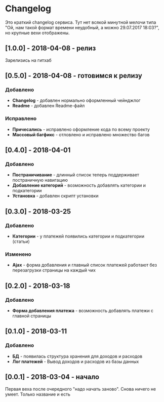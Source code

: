 # Changelog
Это краткий changelog сервиса. Тут нет всякой минутной мелочи типа "Ой, нам такой формат времени неудобный, а можно 29.07.2017 18:03?", но крупные вехи отображены.

## [1.0.0] - 2018-04-08 - релиз
Зарелизись на гитхаб

## [0.5.0] - 2018-04-08 - готовимся к релизу
### Добавлено
- **Changelog** - добавлен нормально оформленный чейнджлог
- **Readme** - добавлен Readme-файл
### Исправлено
- **Причесались** - исправлено оформление кода по всему проекту
- **Массовый багфикс** - отловлено и исправлено множество багов

## [0.4.0] - 2018-04-01
### Добавлено
- **Постраничивание** - длинный список теперь поддерживает постраничную навигацию
- **Добавление категорий** - возможность добавлять категории и подкатегории
- **Установка** - добавлен скрипт установки

## [0.3.0] - 2018-03-25
### Добавлено
- **Категории** - у платежей появились категории и подкатегории (статьи)
### Изменено
- **Ajax** - форма добавления и главный список платежей работают без перезагрузки страницы на каждый чих
 
## [0.2.0] - 2018-03-18
### Добавлено
- **Форма добавления платежа** - возможность добавлять платежи с главной страницы

## [0.1.0] - 2018-03-11
### Добавлено
- **БД** - появилась структура хранения для доходов и расходов
- **Лог платежей** - Вывод доходов и расходов из базы данных

## [0.0.1] - 2018-03-04 - начало
Первая веха после очередного "надо начать заново". Снова ничего не умеет. Только название и есть
